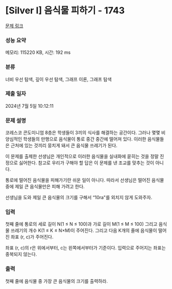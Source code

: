 # [Silver I] 음식물 피하기 - 1743 

[문제 링크](https://www.acmicpc.net/problem/1743) 

### 성능 요약

메모리: 115220 KB, 시간: 192 ms

### 분류

너비 우선 탐색, 깊이 우선 탐색, 그래프 이론, 그래프 탐색

### 제출 일자

2024년 7월 5일 10:12:11

### 문제 설명

<p>코레스코 콘도미니엄 8층은 학생들이 3끼의 식사를 해결하는 공간이다. 그러나 몇몇 비양심적인 학생들의 만행으로 음식물이 통로 중간 중간에 떨어져 있다. 이러한 음식물들은 근처에 있는 것끼리 뭉치게 돼서 큰 음식물 쓰레기가 된다. </p>

<p>이 문제를 출제한 선생님은 개인적으로 이러한 음식물을 실내화에 묻히는 것을 정말 진정으로 싫어한다. 참고로 우리가 구해야 할 답은 이 문제를 낸 조교를 맞추는 것이 아니다. </p>

<p>통로에 떨어진 음식물을 피해가기란 쉬운 일이 아니다. 따라서 선생님은 떨어진 음식물 중에 제일 큰 음식물만은 피해 가려고 한다. </p>

<p>선생님을 도와 제일 큰 음식물의 크기를 구해서 “10ra"를 외치지 않게 도와주자.</p>

### 입력 

 <p>첫째 줄에 통로의 세로 길이 N(1 ≤ N ≤ 100)과 가로 길이 M(1 ≤ M ≤ 100) 그리고 음식물 쓰레기의 개수 K(1 ≤ K ≤ N×M)이 주어진다.  그리고 다음 K개의 줄에 음식물이 떨어진 좌표 (r, c)가 주어진다.</p>

<p>좌표 (r, c)의 r은 위에서부터, c는 왼쪽에서부터가 기준이다. 입력으로 주어지는 좌표는 중복되지 않는다.</p>

### 출력 

 <p>첫째 줄에 음식물 중 가장 큰 음식물의 크기를 출력하라.</p>

